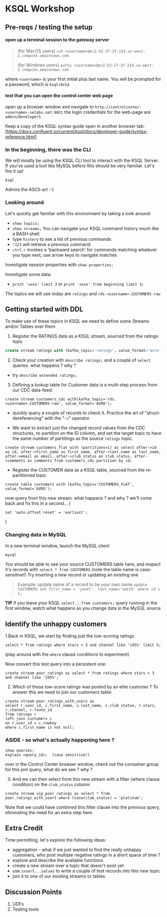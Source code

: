 # KSQL Workshop

## Pre-reqs / testing the setup

#### open up a terminal session to the gateway server
> (for MacOS users) `ssh <username>@ec2-52-27-37-214.us-west-2.compute.amazonaws.com`
>
> (for Windows users) `putty <username>@ec2-52-27-37-214.us-west-2.compute.amazonaws.com`

where `<username>` is your first initial plus last name. You will be prompted for a password, which is `ksqlr0ck$`

#### test that you can open the control center web page
open up a browser window and navigate to `http://controlcenter-<username>.selabs.net:9021`
the login credentials for the web-page are `admin/Developer1`

Keep a copy of the KSQL syntax guide open in another browser tab: [https://docs.confluent.io/current/ksql/docs/developer-guide/syntax-reference.html]

### In the beginning, there was the CLI
We will mostly be using the KSQL CLI tool to interact with the KSQL Server. If you've used a tool like MySQL before this should be very familiar.
Let's fire it up!

`ksql`

Admire the ASCII-art :-)

### Looking around
Let's quickly get familiar with this environment by taking a look around:
* `show topics;`
* `show streams;`
You can navigate your KSQL command history much like a BASH shell:
* type `history` to see a list of previous commands
* `!123` will retrieve a previous command
* `ctrl-r` invokes a 'backward search' for commands matching whatever you type next, use arrow keys to navigate matches

Investigate session properties with `show properties;`

Investigate some data:
* `print 'xxxx' limit 3` or `print 'xxxx' from beginning limit 3;`

The topics we will use today are *`ratings`* and *`rds.<username>.CUSTOMERS-raw`*



## Getting started with DDL
To make use of these topics in KSQL we need to define some Streams and/or Tables over them

1. Register the RATINGS data as a KSQL stream, sourced from the ratings topic
```sql
create stream ratings with (kafka_topic='ratings', value_format='avro');`
```
2. Check your creation with `describe ratings;` and a couple of `select` queries. what happens ? why ?
  * try `describe extended ratings;`

3. Defining a lookup table for Customer data is a multi-step process from our CDC data-feed:
  ```
  create stream customers_cdc with(kafka_topic='rds.<username>.CUSTOMERS-raw', value_format='AVRO');
  ```
  * quickly query a couple of records to check it. Practice the art of "struct-dereferencing" with the "`->`" operator.
  
  * We want to extract just the changed record values from the CDC structures, re-partition on the ID column, and set the target topic to have the same number of partitings as the source `ratings` topic:
  ```
  create stream customers_flat with (partitions=1) as select after->id as id, after->first_name as first_name, after->last_name as last_name, after->email as email, after->club_status as club_status, after->comments as comments from customers_cdc partition by id;
  ```
  * Register the CUSTOMER data as a KSQL table, sourced from the re-partitioned topic
  ```
  create table customers with (kafka_topic='CUSTOMERS_FLAT', value_format='AVRO');
  ```
  
now query from this new stream. what happens ? and why ?
we'll come back and fix this in a second...
(
```
set 'auto.offset.reset' = 'earliest';
```
)

### Changing data in MySQL
In a new terminal window, launch the MySQL client
```bash
mysql
```
You should be able to see your source CUSTOMERS table here, and inspect it's records with `select * from CUSTOMERS` (note the table name is case-sensitive!)
Try inserting a new record or updating an existing one
> Example: update name of a record to be your own name
> `update CUSTOMERS set first_name = 'janet', last_name='smith' where id = 1;`

**TIP** if you leave your KSQL `select...from customers;` query running in the first window, watch what happens as you change data in the MySQL source


## Identify the unhappy customers

1.Back in KSQL, we start by finding just the low-scoring ratings
```
select * from ratings where stars < 3 and channel like 'iOS%' limit 5;
```
(play around with the `where` clause conditions to experiment)

Now convert this test query into a persistent one:
```
create stream poor_ratings as select * from ratings where stars < 3 and channel like 'iOS%';
```
2. Which of these low-score ratings was posted by an elite customer ? To answer this we need to join our customers table:
```
create stream poor_ratings_with_users as 
select r.user_id, c.first_name, c.last_name, c.club_status, r.stars, r.channel, r.route_id
from ratings r
left join customers c
on r.user_id = c.rowkey
where c.first_name is not null;
```
### ASIDE - so what's actually happening here ?
```
show queries;
explain <query_id>;  (case sensitive!)
```
over in the Control Center browser window, check out the consumer group for this join query, what do we see ? why ?


3. And we can then select from this new stream with a filter (where clause condition) on the `club_status` column:
```
create stream vip_poor_ratings as select * from poor_ratings_with_users where lcase(club_status) = 'platinum';
```
Note that we could have combined this filter clause into the previous query, eliminating the need for an extra step here.




  
## Extra Credit

Time permitting, let's explore the following ideas:
* aggregation - what if we just wanted to find the _really_ unhappy customers, who post multiple negative ratings in a short space of time ?
* explore and describe the available functions
* create a new stream over a topic that doesn't exist yet
* use `insert...values` to write a couple of test records into this new topic
* join it to one of our existing streams or tables

## Discussion Points
1. UDFs
1. Testing tools


